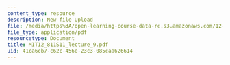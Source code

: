 ```yaml
---
content_type: resource
description: New file Upload
file: /media/https%3A/open-learning-course-data-rc.s3.amazonaws.com/12-811-tropical-meteorology-spring-2011/41ca6cb7c62c456e23c3085caa626614_MIT12_811S11_lecture_9.pdf
file_type: application/pdf
resourcetype: Document
title: MIT12_811S11_lecture_9.pdf
uid: 41ca6cb7-c62c-456e-23c3-085caa626614
---
```

